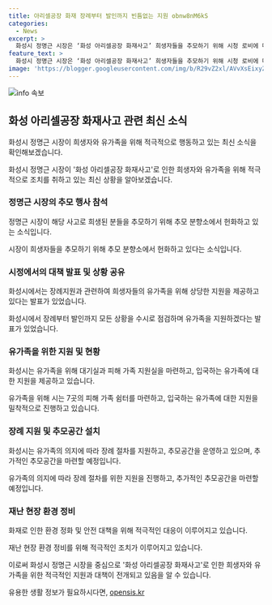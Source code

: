 ```yaml
---
title: 아리셀공장 화재 장례부터 발인까지 빈틈없는 지원 obnw8nM6kS
categories:
  - News
excerpt: >
  화성시 정명근 시장은 ‘화성 아리셀공장 화재사고’ 희생자들을 추모하기 위해 시청 로비에 마련된 추모 분향소에서 헌화하고 있으며, 시는 장례지원과 관련하여 미비한 부분 없이 모든 상황을 점검하고 지원할 것이라고 발표했다. 또한 유가족을 위한 대기실과 지원실 등 7곳의 피해 가족 쉼터를 마련하고, 장례식장에서 장례 절차를 지원할 계획이라고 전했습니다. 더불어 화재로 인한 환경 오염도 확인되지 않았으며, 다음 단계에 대비하여 계속해서 시민 안전을 위해 노력할 것이라고 밝혔습니다.
feature_text: >
  화성시 정명근 시장은 ‘화성 아리셀공장 화재사고’ 희생자들을 추모하기 위해 시청 로비에 마련된 추모 분향소에서 헌화하고 있으며, 시는 장례지원과 관련하여 미비한 부분 없이 모든 상황을 점검하고 지원할 것이라고 발표했다. 또한 유가족을 위한 대기실과 지원실 등 7곳의 피해 가족 쉼터를 마련하고, 장례식장에서 장례 절차를 지원할 계획이라고 전했습니다. 더불어 화재로 인한 환경 오염도 확인되지 않았으며, 다음 단계에 대비하여 계속해서 시민 안전을 위해 노력할 것이라고 밝혔습니다.
image: 'https://blogger.googleusercontent.com/img/b/R29vZ2xl/AVvXsEixyZcFfHzMRdzZMjFBmAUKJYCLCGyLL1o632UiGVXcaFdKo_bkvkuCioo0uUKlGfBVcT3P84aROyZIXSBEx3Aw5nCQ3pTgDom1WDC4m8eifvWiAmWEEVb4x6G_l8C0QH225ldMjyaFvpxGEBGNO37VmDTDMHGhJPq73UglMfDca1-0aw/s1600/blogspot.png'
---
```


<p><img src="https://blogger.googleusercontent.com/img/b/R29vZ2xl/AVvXsEixyZcFfHzMRdzZMjFBmAUKJYCLCGyLL1o632UiGVXcaFdKo_bkvkuCioo0uUKlGfBVcT3P84aROyZIXSBEx3Aw5nCQ3pTgDom1WDC4m8eifvWiAmWEEVb4x6G_l8C0QH225ldMjyaFvpxGEBGNO37VmDTDMHGhJPq73UglMfDca1-0aw/s1600/blogspot.png" alt="info 속보" /></p>

<h2 data-ke-size="size26">화성 아리셀공장 화재사고 관련 최신 소식</h2>

<p>화성시 정명근 시장이 희생자와 유가족을 위해 적극적으로 행동하고 있는 최신 소식을 확인해보겠습니다.</p>

<p data-ke-size="size16">화성시 정명근 시장이 '화성 아리셀공장 화재사고'로 인한 희생자와 유가족을 위해 적극적으로 조치를 취하고 있는 최신 상황을 알아보겠습니다.</p>

<h3><b>정명근 시장의 추모 행사 참석</b></h3>

<p>정명근 시장이 해당 사고로 희생된 분들을 추모하기 위해 추모 분향소에서 헌화하고 있는 소식입니다.</p>

<p data-ke-size="size16">시장이 희생자들을 추모하기 위해 추모 분향소에서 헌화하고 있다는 소식입니다.</p>

<h3><b>시정에서의 대책 발표 및 상황 공유</b></h3>

<p>화성시에서는 장례지원과 관련하여 희생자들의 유가족을 위해 상당한 지원을 제공하고 있다는 발표가 있었습니다.</p>

<p data-ke-size="size16">화성시에서 장례부터 발인까지 모든 상황을 수시로 점검하며 유가족을 지원하겠다는 발표가 있었습니다.</p>

<h3><b>유가족을 위한 지원 및 현황</b></h3>

<p>화성시는 유가족을 위해 대기실과 피해 가족 지원실을 마련하고, 입국하는 유가족에 대한 지원을 제공하고 있습니다.</p>

<p data-ke-size="size16">유가족을 위해 시는 7곳의 피해 가족 쉼터를 마련하고, 입국하는 유가족에 대한 지원을 밀착적으로 진행하고 있습니다.</p>

<h3><b>장례 지원 및 추모공간 설치</b></h3>

<p>화성시는 유가족의 의지에 따라 장례 절차를 지원하고, 추모공간을 운영하고 있으며, 추가적인 추모공간을 마련할 예정입니다.</p>

<p data-ke-size="size16">유가족의 의지에 따라 장례 절차를 위한 지원을 진행하고, 추가적인 추모공간을 마련할 예정입니다.</p>

<h3><b>재난 현장 환경 정비</b></h3>

<p>화재로 인한 환경 정화 및 안전 대책을 위해 적극적인 대응이 이루어지고 있습니다.</p>

<p data-ke-size="size16">재난 현장 환경 정비를 위해 적극적인 조치가 이루어지고 있습니다.</p>

<p>이로써 화성시 정명근 시장을 중심으로 '화성 아리셀공장 화재사고'로 인한 희생자와 유가족을 위한 적극적인 지원과 대책이 전개되고 있음을 알 수 있습니다.</p>
유용한 생활 정보가 필요하시다면, <a href="https://opensis.kr" rel="dofollow">opensis.kr</a>


